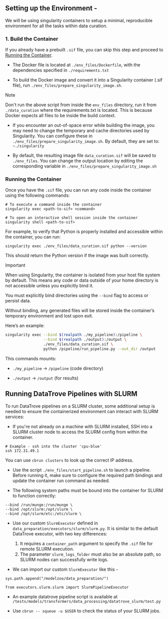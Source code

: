 ## Setting up the Environment - 

We will be using singularity containers to setup a minimal, reproducible environment for all the tasks within data curation.

### 1. Build the Container
If you already have a prebuilt `.sif` file, you can skip this step and proceed to [Running the Container](#running-the-container).
* The Docker file is located at `./env_files/Dockerfile`, with the dependencies specified in `./requirements.txt`

* To build the Docker image and convert it into a Singularity container (.sif file), run `./env_files/prepare_singularity_image.sh`. 

> [!NOTE]
> Don't run the above script from inside the `env_files` directory, run it from `./data_curation` where the requirements.txt is located. This is because Docker expects all files to be inside the build context.

* If you encounter an out-of-space error while building the image, you may need to change the temporary and cache directories used by Singularity. You can configure these in `./env_files/prepare_singularity_image.sh`. By default, they are set to: `~./singularity`

* By default, the resulting image file `data_curation.sif` will be saved to  `./env_files`. You can change the output location by editing the corresponding variable in `./env_files/prepare_singularity_image.sh`

### Running the Container

Once you have the `.sif` file, you can run any code inside the container using the following commands:
```
# To execute a command inside the container
singularity exec <path-to-sif> <command>

# To open an interactive shell session inside the container
singularity shell <path-to-sif>
```
For example, to verify that Python is properly installed and accessible within the container, you can run:
```
singularity exec ./env_files/data_curation.sif python --version
```
This should return the Python version if the image was built correctly.

> [!IMPORTANT]
> When using Singularity, the container is isolated from your host file system by default. This means any code or data outside of your home directory is not accessible unless you explicitly bind it.
>
> You must explicitly bind directories using the `--bind` flag to access or persist data.
> 
> Without binding, any generated files will be stored inside the container’s temporary environment and lost upon exit.

Here’s an example:

```bash
singularity exec --bind $(realpath ./my_pipeline):/pipeline \
                 --bind $(realpath ./output):/output \
                 ./env_files/data_curation.sif \
                 python /pipeline/run_pipeline.py --out_dir /output
```
This commands mounts: 

* `./my_pipeline` → `/pipeline` (code directory)

* `./output` → `/output` (for results)

## Running DataTrove Pipelines with SLURM

To run DataTrove pipelines on a SLURM cluster, some additional setup is needed to ensure the containerized environment can interact with SLURM services:

* If you're not already on a machine with SLURM installed, SSH into a SLURM cluster node to access the SLURM config from within the container.
```
# Example - ssh into the cluster 'cpu-blue'
ssh 172.31.49.1
```
You can use `cbrun clusters` to look up the correct IP address.

* Use the script `./env_files/start_pipeline.sh` to launch a pipeline. Before running it, make sure to configure the required path bindings and update the container run command as needed.

* The following system paths must be bound into the container for SLURM to function correctly:

```
--bind /run/munge:/run/munge \
--bind /opt/slurm:/opt/slurm \
--bind /opt/slurm/etc:/etc/slurm \
```

* Use our custom `SlurmExecutor` defined in `data_preparation/executors/slurm/slurm.py`. It is similar to the default DataTrove executor, with two key differences: 
    1. It requires a `container_path` argument to specify the `.sif` file for remote SLURM execution.
    2. The parameter `slurm_logs_folder` must also be an absolute path, so SLURM nodes can successfully write logs.

* We can import our custom `SlurmExecutor` like this - 
```
sys.path.append("/modelzoo/data_preparation/")

from executors.slurm.slurm import SlurmPipelineExecutor
```

* An example datatrove pipeline script is available at `/tests/models/transformers/data_processing/datatrove_slurm/test.py` 

* Use `cbrun -- squeue -u $USER` to check the status of your SLURM jobs.